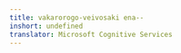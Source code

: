 ```yaml
---
title: vakarorogo-veivosaki ena--
inshort: undefined
translator: Microsoft Cognitive Services
---
```




